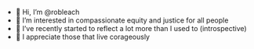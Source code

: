 - 👋 Hi, I’m @robleach
- 👀 I’m interested in compassionate equity and justice for all people
- 🌱 I’ve recently started to reflect a lot more than I used to (introspective)
- 💞️ I appreciate those that live corageously

<!---
robleach/robleach is a ✨ special ✨ repository because its `README.md` (this file) appears on your GitHub profile.
You can click the Preview link to take a look at your changes.
--->
